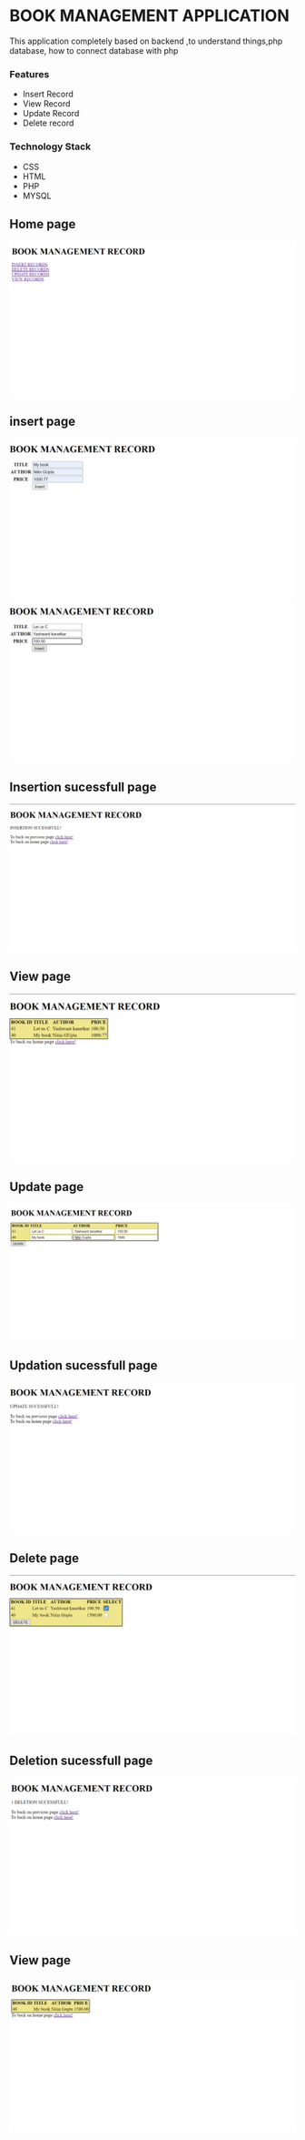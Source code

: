 # BOOK MANAGEMENT APPLICATION
This application completely based on backend ,to understand things,php database, how to connect database with php

### Features
* Insert Record
* View Record
* Update Record
* Delete record

### Technology Stack
* CSS
* HTML
* PHP
* MYSQL

## Home page

<img src ="images/home.png"  >

## insert page

<img src ="images/insert1.png" >

<img src ="images/insert2.png"  >


## Insertion sucessfull page

<img src ="images/insert3.png"  >


## View page

<img src ="images/view.png"  >


## Update page

<img src ="images/update1.png"  >


## Updation sucessfull page 

<img src ="images/update2.png"  >


## Delete page

<img src ="images/delete1.png"  >


## Deletion sucessfull page

<img src ="images/delete2.png"  >


## View page

<img src ="images/view2.png"  >

